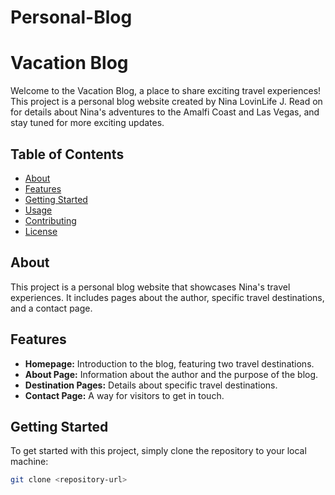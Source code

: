 # Personal-Blog
# Vacation Blog

Welcome to the Vacation Blog, a place to share exciting travel experiences! This project is a personal blog website created by Nina LovinLife J. Read on for details about Nina's adventures to the Amalfi Coast and Las Vegas, and stay tuned for more exciting updates.

## Table of Contents

- [About](#about)
- [Features](#features)
- [Getting Started](#getting-started)
- [Usage](#usage)
- [Contributing](#contributing)
- [License](#license)

## About

This project is a personal blog website that showcases Nina's travel experiences. It includes pages about the author, specific travel destinations, and a contact page.

## Features

- **Homepage:** Introduction to the blog, featuring two travel destinations.
- **About Page:** Information about the author and the purpose of the blog.
- **Destination Pages:** Details about specific travel destinations.
- **Contact Page:** A way for visitors to get in touch.

## Getting Started

To get started with this project, simply clone the repository to your local machine:

```bash
git clone <repository-url>
